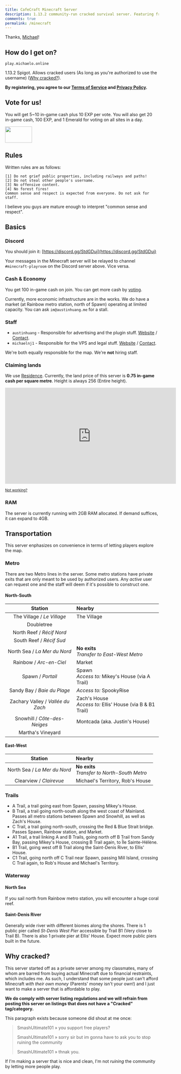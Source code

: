 ```yaml
---
title: CafeCraft Minecraft Server
description: 1.13.2 community-run cracked survival server. Featuring friendly staff and a map with a town feel!
comments: true
permalink: /minecraft
---
```


Thanks, [Michael](http://michaelo.online)!

## How do I get on?
`play.michaelo.online`

1.13.2 Spigot. Allows cracked users (As long as you're authorized to use the username) ([Why cracked?](#why-cracked)).

**By registering, you agree to our [Terms of Service](https://michaelo.online/minecraft-tos.html) and [Privacy Policy](https://michaelo.online/minecraft-privacy-policy.html).**

## Vote for us!
You will get 5~10 in-game cash plus 10 EXP per vote. You will also get 20 in-game cash, 100 EXP, and 1 Emerald for voting on all sites in a day.

<a href="https://minecraftservers.biz/servers/142897/vote/" target="_blank"><img src="https://minecraftservers.biz/vote2.gif" width="88" height="53" border="0"></a>

## Rules
Written rules are as follows:

```
[1] Do not grief public properties, including railways and paths!
[2] Do not steal other people's username.
[3] No offensive content.
[4] No forest fires!
Common sense and respect is expected from everyone. Do not ask for staff.
```
I believe you guys are mature enough to interpret "common sense and respect".

## Basics
### Discord
You should join it: [https://discord.gg/StdGDuj](https://discord.gg/StdGDuj)

Your messages in the Minecraft server will be relayed to channel `#minecraft-playroom` on the Discord server above. Vice versa.

### Cash & Economy
You get 100 in-game cash on join. You can get more cash by [voting](#vote-for-us).

Currently, more economic infrastructure are in the works. We do have a market (at Rainbow metro station, north of Spawn) operating at limited capacity. You can ask `im@austinhuang.me` for a stall.

### Staff

* `austinhuang` - Responsible for advertising and the plugin stuff. [Website](./) / [Contact](./contact).
* `michaelnj1` - Responsible for the VPS and legal stuff. [Website](https://michaelo.online/) / [Contact](https://michaelo.online/Contact-Me/).

We're both equally responsible for the map. We're **not** hiring staff.

### Claiming lands
We use [Residence](https://www.spigotmc.org/resources/residence.11480/). Currently, the land price of this server is **0.75 in-game cash per square metre**. Height is always 256 (Entire height).

<iframe width="560" height="315" src="https://www.youtube-nocookie.com/embed/-cP6beAUVC8" frameborder="0" allow="accelerometer; autoplay; encrypted-media; gyroscope; picture-in-picture" allowfullscreen></iframe>
  
<small><a href="https://www.youtube.com/watch?v=-cP6beAUVC8">Not working?</a></small>
### RAM
The server is currently running with 2GB RAM allocated. If demand suffices, it can expand to 4GB.

## Transportation
This server enphasizes on convenience in terms of letting players explore the map.

### Metro
There are two Metro lines in the server. Some metro stations have private exits that are only meant to be used by authorized users. Any *active* user can request one and the staff will deem if it's possible to construct one.

#### North-South

<table>
<thead>
<tr>
<th align="center">Station</th>
<th align="left">Nearby</th>
</tr>
</thead>
<tbody>
<tr>
<td align="center">The Village / <em>Le Village</em></td>
<td align="left">The Village</td>
</tr>
<tr>
<td align="center">Doubletree</em></td>
<td align="left"></td>
</tr>
<tr>
<td align="center">North Reef / <em>Récif Nord</em></td>
<td align="left"></td>
</tr>
<tr>
<td align="center">South Reef / <em>Récif Sud</em></td>
<td align="left"></td>
</tr>
<tr>
<td align="center">North Sea / <em>La Mer du Nord</em></td>
<td align="left"><strong>No exits</strong><br><em>Transfer to East-West Metro</em></td>
</tr>
<tr>
<td align="center">Rainbow / <em>Arc-en-Ciel</em></td>
<td align="left">Market</td>
</tr>
<tr>
<td align="center">Spawn / <em>Portail</em></td>
<td align="left">Spawn<br><em>Access to:</em> Mikey's House (via A Trail)</td>
</tr>
<tr>
<td align="center">Sandy Bay / <em>Baie du Plage</em></td>
<td align="left"><em>Access to:</em> SpookyRise</td>
</tr>
<tr>
<td align="center">Zachary Valley / <em>Vallée du Zach</em></td>
<td align="left">Zach's House<br><em>Access to:</em> Ellis' House (via B &amp; B1 Trail)</td>
</tr>
<tr>
<td align="center">Snowhill / <em>Côte-des-Neiges</em></td>
<td align="left">Montcada (aka. Justin's House)</td>
</tr>
<tr>
<td align="center">Martha's Vineyard</td>
<td align="left"></td>
</tr>
</tbody>
</table>

#### East-West

<table>
<thead>
<tr>
<th align="center">Station</th>
<th align="left">Nearby</th>
</tr>
</thead>
<tbody>
<tr>
<td align="center">North Sea / <em>La Mer du Nord</em></td>
<td align="left"><b>No exits</b><br><em>Transfer to North-South Metro</em></td>
</tr>
<tr>
<td align="center">Clearview / <em>Clairevue</em></td>
<td align="left">Michael's Territory, Rob's House</td>
</tr>
</tbody>
</table>

### Trails

* A Trail, a trail going east from Spawn, passing Mikey's House.
* B Trail, a trail going north-south along the west coast of Mainland. Passes all metro stations between Spawn and Snowhill, as well as Zach's House.
* C Trail, a trail going north-south, crossing the Red & Blue Strait bridge. Passes Spawn, Rainbow station, and Market.
* A1 Trail, a trail linking A and B Trails, going north off B Trail from Sandy Bay, passing Mikey's House, crossing B Trail again, to Île Sainte-Hélène.
* B1 Trail, going west off B Trail along the Saint-Denis River, to Ellis' House.
* C1 Trail, going north off C Trail near Spawn, passing Mill Island, crossing C Trail again, to Rob's House and Michael's Territory.
### Waterway
#### North Sea
If you sail north from Rainbow metro station, you will encounter a huge coral reef.
#### Saint-Denis River
Generally wide river with different biomes along the shores. There is 1 public pier called *St-Denis West Pier* accessible by Trail B1 (Very close to Trail B). There is also 1 private pier at Ellis' House. Expect more public piers built in the future.

## Why cracked?
This server started off as a private server among my classmates, many of whom are barred from buying actual Minecraft due to financial restraints, which includes me. As such, I understand that some people just can't afford Minecraft *with their own money* (Parents' money isn't your own!) and I just want to make a server that is affordable to play.

**We do comply with server listing regulations and we will refrain from posting this server on listings that does not have a "Cracked" tag/category.**

This paragraph exists because someone did shout at me once:

> SmashUltimate101 » you support free players?
>
> SmashUltimate101 » sorry sir but im gonna have to ask you to stop ruining the community
>
> SmashUltimate101 » thnak you.

If I'm making a server that is nice and clean, I'm not *ruining* the community by letting more people play.
